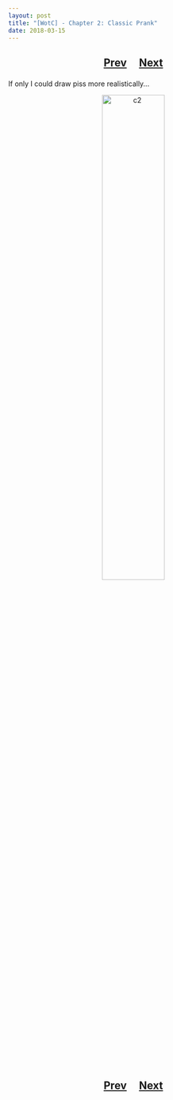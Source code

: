 ```yaml
---
layout: post
title: "[WotC] - Chapter 2: Classic Prank"
date: 2018-03-15
---
```


<h2>
  <p style="text-align:center;">
    <a href="/wingsofthechorus/archive/2018/03/08/chapter1">Prev</a>
    &nbsp;&nbsp;&nbsp;
    <a href="/wingsofthechorus/archive/2018/03/23/chapter3">Next</a>
  </p>
</h2>

If only I could draw piss more realistically...

<p style="text-align:center;">
  <img src="/wingsofthechorus/images/c2.png" width="50%" alt="c2"/>
</p>

<h2>
  <p style="text-align:center;">
    <a href="/wingsofthechorus/archive/2018/03/08/chapter1">Prev</a>
    &nbsp;&nbsp;&nbsp;
    <a href="/wingsofthechorus/archive/2018/03/23/chapter3">Next</a>
  </p>
</h2>
